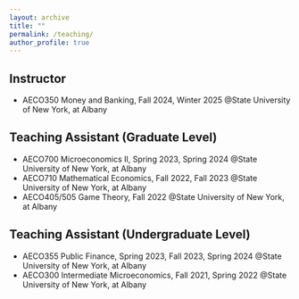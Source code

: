 ```yaml
---
layout: archive
title: ""
permalink: /teaching/
author_profile: true
---
```


## ​Instructor
* AECO350 Money and Banking, Fall 2024, Winter 2025 @​State University of New York, at Albany

## Teaching Assistant (Graduate Level)
* AECO700 Microeconomics II, Spring 2023, Spring 2024 @​State University of New York, at Albany
* AECO710 Mathematical Economics, Fall 2022, Fall 2023 @​State University of New York, at Albany
* AECO405/505 Game Theory, Fall 2022 @​State University of New York, at Albany

## Teaching Assistant (Undergraduate Level)
* AECO355 Public Finance, Spring 2023, Fall 2023, Spring 2024 @​State University of New York, at Albany
* AECO300 Intermediate Microeconomics, Fall 2021, Spring 2022 @​State University of New York, at Albany
